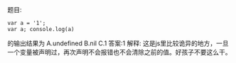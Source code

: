 题目:

    var a = '1';
    var a; console.log(a)
的输出结果为
A.undefined
B.nil
C.1
答案:1
解释: 这是js里比较诡异的地方，一旦一个变量被声明过，再次声明不会报错也不会清除之前的值。好孩子不要这么干。